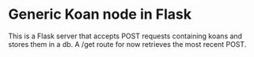 # Generic Koan node in Flask

This is a Flask server that accepts POST requests containing koans and stores them in a db. A /get route for now retrieves the most recent POST.
